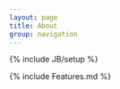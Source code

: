 ```yaml
---
layout: page
title: About
group: navigation
---
```

{% include JB/setup %}

{% include Features.md %}
